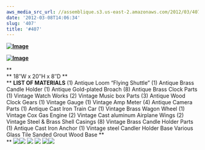 ```yaml
---
aws_media_src_url: //assemblique.s3.us-east-2.amazonaws.com/2012/03/407-blk1.jpg
date: '2012-03-08T14:06:34'
slug: '407'
title: '#407'
---
```


 **[![Image](//assemblique.s3.us-east-2.amazonaws.com/2012/03/407-blk1.jpg?w=487)](//assemblique.s3.us-east-2.amazonaws.com/2012/03/407-blk1.jpg)**

 **[![Image](//assemblique.s3.us-east-2.amazonaws.com/2012/03/407.jpg?w=487)](//assemblique.s3.us-east-2.amazonaws.com/2012/03/407.jpg)**

 **  
 ** 18″W x 20″H x 8″D **  
 ** **LIST OF MATERIALS** (1) Antique Loom “Flying Shuttle”  (1) Antique Brass Candle Holder   (1) Antique Gold-plated Broach   (8) Antique Brass Clock Parts   (1) Vintage Watch Works   (2) Vintage Music box Parts   (3) Antique Wood Clock Gears   (1) Vintage Gauge   (1) Vintage Amp Meter   (4) Antique Camera Parts   (1) Antique Cast Iron Train Car   (1) Vintage Brass Wagon Wheel   (1) Vintage Cox Gas Engine   (2) Vintage Cast aluminum Airplane Wings   (2) Vintage Steel & Brass Shell Casings    (8) Vintage Brass Candle Holder Parts    (1) Antique Cast Iron Anchor   (1) Vintage steel Candler Holder Base   Various Glass Tile   Sanded Grout   Wood Base      **  
 ** [![](//assemblique.s3.us-east-2.amazonaws.com/2012/03/2523407-3qrtr-close.jpg?w=320&h=292)](//assemblique.s3.us-east-2.amazonaws.com/2012/03/2523407-3qrtr-close.jpg)[![](//assemblique.s3.us-east-2.amazonaws.com/2012/03/2523407-3qrtr-view.jpg?w=192&h=320)](//assemblique.s3.us-east-2.amazonaws.com/2012/03/2523407-3qrtr-view.jpg) [![](//assemblique.s3.us-east-2.amazonaws.com/2012/03/2523407-detail-clse.jpg?w=320&h=214)](//assemblique.s3.us-east-2.amazonaws.com/2012/03/2523407-detail-clse.jpg) [![](//assemblique.s3.us-east-2.amazonaws.com/2012/03/2523407-detail-frnt.jpg?w=320&h=214)](//assemblique.s3.us-east-2.amazonaws.com/2012/03/2523407-detail-frnt.jpg) [![](//assemblique.s3.us-east-2.amazonaws.com/2012/03/2523407-detail-2.jpg?w=214&h=320)](//assemblique.s3.us-east-2.amazonaws.com/2012/03/2523407-detail-2.jpg)[![](//assemblique.s3.us-east-2.amazonaws.com/2012/03/2523407-detail-mid.jpg?w=214&h=320)](//assemblique.s3.us-east-2.amazonaws.com/2012/03/2523407-detail-mid.jpg)